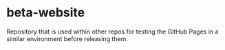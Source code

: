 # beta-website
Repository that is used within other repos for testing the GitHub Pages in a similar environment before releasing them.
